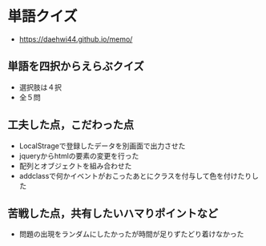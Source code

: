 # 単語クイズ
- https://daehwi44.github.io/memo/

## 単語を四択からえらぶクイズ

- 選択肢は４択
- 全５問

## 工夫した点，こだわった点

- LocalStrageで登録したデータを別画面で出力させた
- jqueryからhtmlの要素の変更を行った
- 配列とオブジェクトを組み合わせた
- addclassで何かイベントがおこったあとにクラスを付与して色を付けたりした

## 苦戦した点，共有したいハマりポイントなど

- 問題の出現をランダムにしたかったが時間が足りずたどり着けなかった
